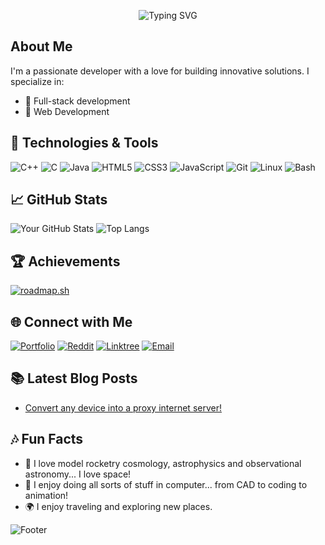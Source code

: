 <p align="center" <a href=""><img src="https://readme-typing-svg.demolab.com?font=Fira+Code&weight=600&size=27&duration=4000&pause=500&color=FFFFFF&random=false&width=1000&lines=%F0%9F%91%8B+Hi+there%2C+I'm+Akshit+Chilkoti!;I+am+a+programmer%2C+ammature+astronomer+and+ammature+rocketeer." alt="Typing SVG" /></a> </p>

<!--![Profile Views](https://komarev.com/ghpvc/?username=Akshit-Chilkoti&color=blueviolet)-->

## About Me
I'm a passionate developer with a love for building innovative solutions. I specialize in:
- 🔭 Full-stack development
- 🔭 Web Development

## 🔧 Technologies & Tools
![C++](https://img.shields.io/badge/-C++-333?style=flat&logo=c%2B%2B&logoColor=white)
![C](https://img.shields.io/badge/-C-333?style=flat&logo=c&logoColor=white)
![Java](https://img.shields.io/badge/-Java-333?style=flat&logo=java&logoColor=white)
![HTML5](https://img.shields.io/badge/-HTML5-333?style=flat&logo=html5)
![CSS3](https://img.shields.io/badge/-CSS3-333?style=flat&logo=css3)
![JavaScript](https://img.shields.io/badge/-JavaScript-333?style=flat&logo=javascript)
![Git](https://img.shields.io/badge/-Git-333?style=flat&logo=git)
![Linux](https://img.shields.io/badge/-Linux-333?style=flat&logo=linux)
![Bash](https://img.shields.io/badge/-Bash-333?style=flat&logo=bash)
## 📈 GitHub Stats
![Your GitHub Stats](https://github-readme-stats.vercel.app/api?username=akshit-chilkoti&show_icons=true&hide_border=true&count_private=true&theme=radical)
![Top Langs](https://github-readme-stats.vercel.app/api/top-langs/?username=akshit-chilkoti&layout=compact&hide_border=true&theme=radical)

## 🏆 Achievements
[![roadmap.sh](https://api.roadmap.sh/v1-badge/wide/64a05957d99c9d6731a614ca?variant=dark)](https://roadmap.sh)
<!--- 🌟 **GitHub Stars**: Received **[x stars](https://github.com/yourusername?tab=repositories)** across my projects
- 🏅 **Top Contributor**: In **[project name](https://github.com/projectname)**
- 📢 **Speaker**: At **[event name](https://linktoevent.com)**-->

## 🌐 Connect with Me
<!--[![LinkedIn](https://img.shields.io/badge/-LinkedIn-333?style=flat&logo=Linkedin&logoColor=white)](https://www.linkedin.com/in/yourprofile)
[![Twitter](https://img.shields.io/badge/-Twitter-333?style=flat&logo=Twitter&logoColor=white)](https://twitter.com/yourhandle)-->
[![Portfolio](https://img.shields.io/badge/-Portfolio-333?style=flat&logo=google-chrome&logoColor=white)](https://akshitchilkoti.w3spaces.com)
[![Reddit](https://img.shields.io/badge/-Reddit-333?style=flat&logo=reddit&logoColor=white)](https://www.reddit.com/user/akshitchilkoti)
[![Linktree](https://img.shields.io/badge/-Linktree-333?style=flat&logo=linktree&logoColor=white)](https://linktr.ee/akshitchilktoi)
[![Email](https://img.shields.io/badge/-Email-333?style=flat&logo=microsoft-outlook&logoColor=white)](mailto:akshitchilkoti@outloook.com)



<!--## 🎨 My Projects
### [Project 1](https://github.com/yourusername/project1)
_A brief description of Project 1._

### [Project 2](https://github.com/yourusername/project2)
_A brief description of Project 2._-->

## 📚 Latest Blog Posts
<!-- BLOG-POST-LIST:START -->
- [Convert any device into a proxy internet server!](https://akshitwrite.netlify.app/posts/proxy)
<!-- BLOG-POST-LIST:END -->

## 🎶 Fun Facts
- 🎸 I love model rocketry cosmology, astrophysics and observational astronomy... I love space!
- 🍕 I enjoy doing all sorts of stuff in computer... from CAD to coding to animation!
- 🌍 I enjoy traveling and exploring new places.

![Footer](https://capsule-render.vercel.app/api?type=waving&color=gradient&height=100&section=footer)


<!--- 👋 Hi, I’m @AkshitChilkoti
- 👀 I’m interested in Coding, Programming and Animation
- 🌱 I’m currently learning C++, C, Go and Java
- 💞️ I’m looking to collaborate on ...
- 📫 How to reach me akshitchilkoti@outlook.com -->



<!---
AkshitChilkoti-Animator/AkshitChilkoti-Animator is a ✨ special ✨ repository because its `README.md` (this file) appears on your GitHub profile.
You can click the Preview link to take a look at your changes.
--->
